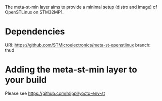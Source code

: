 The meta-st-min layer aims to provide a minimal setup (distro and image) of
OpenSTLinux on STM32MP1.

Dependencies
============

  URI: https://github.com/STMicroelectronics/meta-st-openstlinux
  branch: thud

Adding the meta-st-min layer to your build
=================================================

Please see https://github.com/rsippl/yocto-env-st
